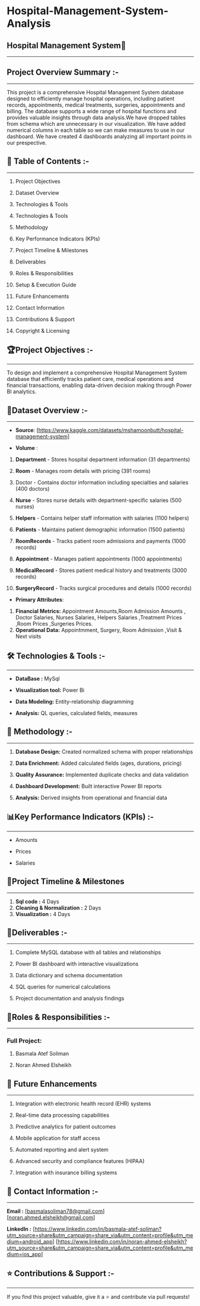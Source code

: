# Hospital-Management-System-Analysis
## **Hospital Management System🏥**

---
## **Project Overview Summary :-**

---
This project is a comprehensive Hospital Management System database designed to efficiently manage hospital operations, including patient records, appointments, medical treatments, surgeries, appointments and billing. The database supports a wide range of hospital functions and provides valuable insights through data analysis.We have dropped tables from schema which are unnecessary in our visualization. We have added numerical columns in each table so we can make measures to use in our dashboard. We have created 4 dashboards analyzing all important points in our prespective.
## **📖 Table of Contents** :-

---



1.   Project Objectives


1.   Dataset Overview
2.  Technologies & Tools


1.   Technologies & Tools

2.  Methodology


1.   Key Performance Indicators (KPIs)
2.   Project Timeline & Milestones


1.   Deliverables
2.   Roles & Responsibilities



1.  Setup & Execution Guide


1.   Future Enhancements
2.   Contact Information


1.   Contributions & Support
2.   Copyright & Licensing
## 🏆**Project Objectives** :-


---



To design and implement a comprehensive Hospital Management System database that efficiently tracks patient care, medical operations and financial transactions, enabling data-driven decision making through Power BI analytics.
## 📁**Dataset Overview** :-


---



*   **Source**: [https://www.kaggle.com/datasets/mshamoonbutt/hospital-management-system]


*  **Volume** :

1. **Department** - Stores hospital department information (31 departments)

2. **Room** - Manages room details with pricing (391 rooms)

3. Doctor - Contains doctor information including specialties and salaries (400 doctors)

4. **Nurse** - Stores nurse details with department-specific salaries (500 nurses)

5. **Helpers** - Contains helper staff information with salaries (1100 helpers)

6. **Patients** - Maintains patient demographic information (1500 patients)

7. **RoomRecords** - Tracks patient room admissions and payments (1000 records)

8. **Appointment** - Manages patient appointments (1000 appointments)

9. **MedicalRecord** - Stores patient medical history and treatments (3000 records)

10. **SurgeryRecord** - Tracks surgical procedures and details (1000 records)




*   **Primary Attributes**:

1. **Financial Metrics:** Appointment Amounts,Room Admission Amounts , Doctor Salaries, Nurses Salaries, Helpers Salaries ,Treatment Prices ,Room Prices ,Surgeries Prices.
2. **Operational Data:** Appointmment, Surgery, Room Admission ,Visit & Next visits
## 🛠 **Technologies & Tools** :-

---




*   **DataBase :** MySql
*   **Visualization tool:** Power Bi


*   **Data Modeling:** Entity-relationship diagramming
*   **Analysis:** QL queries, calculated fields, measures
## **🔬 Methodology** :-
---


1. **Database Design:** Created normalized schema with proper relationships

2. **Data Enrichment:** Added calculated fields (ages, durations, pricing)

3. **Quality Assurance:** Implemented duplicate checks and data validation

4. **Dashboard Development:** Built interactive Power BI reports

5. **Analysis:** Derived insights from operational and financial data
## 📊**Key Performance Indicators (KPIs)** :-

---



*   Amounts
*   Prices


*   Salaries
## 📅**Project Timeline & Milestones**

---


1.   **Sql code :** 4 Days
2.   **Cleaning & Normalization :** 2 Days
3.   **Visualization :** 4 Days
## 🚀**Deliverables** :-

---



1. Complete MySQL database with all tables and relationships

2. Power BI dashboard with interactive visualizations

3. Data dictionary and schema documentation

4. SQL queries for numerical calculations

5. Project documentation and analysis findings
## 👥**Roles & Responsibilities** :-

---


### **Full Project:**

1.   Basmala Atef Soliman



1.   Noran Ahmed Elsheikh
## 🔮 **Future Enhancements**

---

1. Integration with electronic health record (EHR) systems

2. Real-time data processing capabilities

3. Predictive analytics for patient outcomes

4. Mobile application for staff access

5. Automated reporting and alert system

6. Advanced security and compliance features (HIPAA)

7. Integration with insurance billing systems
## 📩 **Contact Information** :-

---

**Email :** [basmalasoliman78@gmail.com]
        [noran.ahmed.elsheikh@gmail.com]

**LinkedIn :** [https://www.linkedin.com/in/basmala-atef-soliman?utm_source=share&utm_campaign=share_via&utm_content=profile&utm_medium=android_app]
[https://www.linkedin.com/in/noran-ahmed-elsheikh?utm_source=share&utm_campaign=share_via&utm_content=profile&utm_medium=ios_app]
## ⭐ **Contributions & Support** :-

---
If you find this project valuable, give it a ⭐ and contribute via pull requests!


